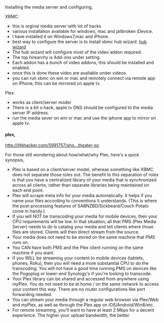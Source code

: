Installing the media server and configuring,

XBMC:
- this is orginal media server with lot of hacks
- various installation available for windows, mac and jailbroken iDevice.
- I have installed it on Windows7,mac and iPhone.
- best way to configure the server is to install xbmc hub wizard. [hub wizard](http://www.xbmchub.com/blog/2013/05/26/how-to-instantly-configure-xbmc-with-the-xbmc-hub-wizard-beta-addon/)
- The hub wizard will configure most of the video addon required.
- The top hirearchy is Add-ons under setting.
- Each addon has a bunch of video addons, this should be installed and enabled.
- once this is done these video are available under videos.
- you can run xbmc on win or mac and remotely connect via remote app on iPhone, this can be mirrored on apple tv.



Plex:
- works as client/server model
- There is a bit o hack, apple tv DNS should be configured to the media server IP address.
- run the media sever on win or mac and use the iphone app to mirror on apple tv.


#### plex,

http://lifehacker.com/5991757/sho...theater-pc

For those still wondering about how/what/why Plex, here's a quick synopsis,
-  Plex is based on a client/server model, whereas something like XBMC does not separate those roles out. The benefit to this separation of roles is that you have a centralized library of your media that is synchronized across all clients, rather than separate libraries being maintained on each end point.
-  Plex will scrape meta info for your media automatically. It helps if you name your files according to conventions it understands. (This is where the post-processing features of SABNZBD/Sickbeard/Couch Potato come in handy.)
-  If you will NOT be transcoding your media for mobile devices, then your CPU requirements will be low. In that situation, all that PMS (Plex Media Server) needs to do is catalog your media and tell clients where those files are stored. Clients will then direct stream from the source.
-  Your media does not need to be stored on the same machine that PMS runs on.
-  You CAN have both PMS and the Plex client running on the same machine if you want.
-  If you WILL be streaming your content to mobile devices (tablets, phones, Roku), then you will need a more substantial CPU to do the transcoding. You will not have a good time running PMS on devices like the Pogoplug or lower-end Synology's if you're looking to transcode.
-  Your Plex library can be shared and accessed from anywhere using myPlex. You do not need to be at home / on the same network to access your content this way. There are no router configurations like port forwarding needed.
-  You can stream your media through a regular web browser via Plex/Web and myPlex, as well as through the Plex app on iOS/Android/Win8/etc.
-  For remote streaming, you'll want to have at least 2 Mbps for a decent experience. The higher your upload bandwidth, the better.
